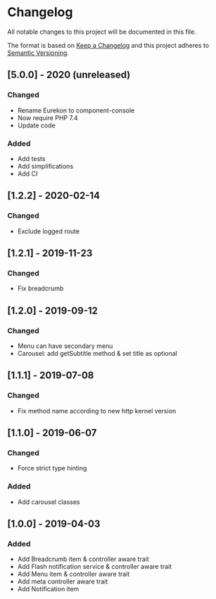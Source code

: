 # Changelog
All notable changes to this project will be documented in this file.

The format is based on [Keep a Changelog](http://keepachangelog.com/en/1.0.0/)
and this project adheres to [Semantic Versioning](http://semver.org/spec/v2.0.0.html).


## [5.0.0] - 2020 (unreleased)
### Changed 
 * Rename Eurekon to component-console
 * Now require PHP 7.4
 * Update code
### Added
 * Add tests
 * Add simplifications
 * Add CI



## [1.2.2] - 2020-02-14
### Changed
 * Exclude logged route
 
## [1.2.1] - 2019-11-23
### Changed
 * Fix breadcrumb

## [1.2.0] - 2019-09-12
### Changed
 * Menu can have secondary menu
 * Carousel: add getSubtitle method & set title as optional



## [1.1.1] - 2019-07-08
### Changed
 * Fix method name according to new http kernel version
 
## [1.1.0] - 2019-06-07
### Changed
 * Force strict type hinting
### Added
 * Add carousel classes



## [1.0.0] - 2019-04-03
### Added
  * Add Breadcrumb item & controller aware trait
  * Add Flash notification service & controller aware trait
  * Add Menu item & controller aware trait
  * Add meta controller aware trait
  * Add Notification item